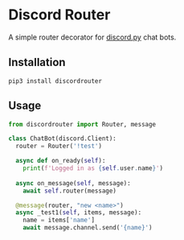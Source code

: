 # Discord Router

A simple router decorator for [discord.py](https://github.com/Rapptz/discord.py) chat bots.

## Installation

`pip3 install discordrouter`

## Usage

```py
from discordrouter import Router, message

class ChatBot(discord.Client):
  router = Router('!test')

  async def on_ready(self):
    print(f'Logged in as {self.user.name}')
  
  async on_message(self, message):
    await self.router(message)

  @message(router, "new <name>")
  async _test1(self, items, message):
    name = items['name']
    await message.channel.send('{name}')
```
